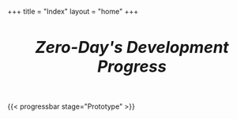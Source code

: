 +++
title = "Index"
layout = "home"
+++

<div style="text-align: center; margin-bottom: 20px;">
  <h5 style="font-size: 2rem; color: #FF00C; text-shadow: 0 0 10px #FF00C;">
    <a href="/games/#zero-day" style="text-decoration: none; color: #FF00C;">
      Zero-Day's Development Progress
    </a>
  </h5>
</div>
{{< progressbar stage="Prototype" >}}
</br>